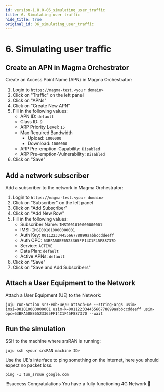 ```yaml
---
id: version-1.8.0-06_simulating_user_traffic
title: 6. Simulating user traffic
hide_title: true
original_id: 06_simulating_user_traffic
---
```


# 6. Simulating user traffic

## Create an APN in Magma Orchestrator

Create an Access Point Name (APN) in Magma Orchestrator:

1. Login to `https://magma-test.<your domain>`
2. Click on "Traffic" on the left panel
3. Click on "APNs"
4. Click on "Create New APN"
5. Fill in the following values:
    - APN ID: `default`
    - Class ID: `9`
    - ARP Priority Level: `15`
    - Max Required Bandwidth
        - Upload: `1000000`
        - Download: `1000000`
    - ARP Pre-emption-Capability: `Disabled`
    - ARP Pre-emption-Vulnerability: `Disabled`
6. Click on "Save"

## Add a network subscriber

Add a subscriber to the network in Magma Orchestrator:

1. Login to `https://magma-test.<your domain>`
2. Click on "Subscriber" on the left panel
3. Click on "Add Subscriber"
4. Click on "Add New Row"
5. Fill in the following values:
    - Subscriber Name: `IMSI001010000000001`
    - IMSI: `IMSI001010000000001`
    - Auth Key: `00112233445566778899aabbccddeeff`
    - Auth OPC: `63BFA50EE6523365FF14C1F45F88737D`
    - Service: `ACTIVE`
    - Data Plan: `default`
    - Active APNs: `default`
6. Click on "Save"
7. Click on "Save and Add Subscribers"

## Attach a User Equipment to the Network

Attach a User Equipment (UE) to the Network:

```console
juju run-action srs-enb-ue/0 attach-ue --string-args usim-imsi=001010000000001 usim-k=00112233445566778899aabbccddeeff usim-opc=63BFA50EE6523365FF14C1F45F88737D --wait
```

## Run the simulation

SSH to the machine where srsRAN is running:

```console
juju ssh <your srsRAN machine ID>
```

Use the UE's interface to ping something on the internet, here you should expect no packet loss.

```console
ping -I tun_srsue google.com
```

!!!success Congratulations
      You have a fully functioning 4G Network :partying_face:
